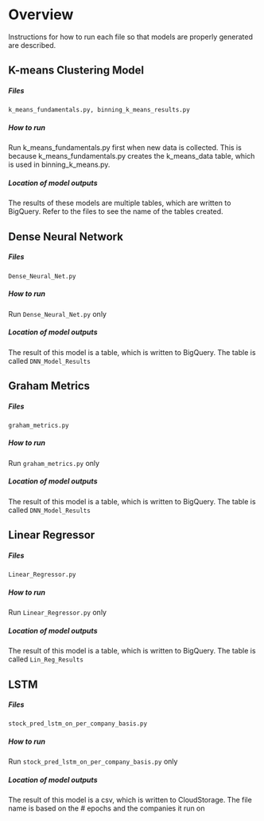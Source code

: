 # Overview #
Instructions for how to run each file so that models are properly generated
are described.

## K-means Clustering Model 
##### Files
`k_means_fundamentals.py, binning_k_means_results.py`

##### How to run
Run k_means_fundamentals.py first when new data is collected. This is because
k_means_fundamentals.py creates the k_means_data table, which is used in
binning_k_means.py.

##### Location of model outputs
The results of these models are multiple tables, which are written to BigQuery.
Refer to the files to see the name of the tables created.


## Dense Neural Network
##### Files
`Dense_Neural_Net.py`

##### How to run
Run `Dense_Neural_Net.py` only

##### Location of model outputs
The result of this model is a table, which is written to BigQuery.
The table is called `DNN_Model_Results`


## Graham Metrics
##### Files
`graham_metrics.py`

##### How to run
Run `graham_metrics.py` only

##### Location of model outputs
The result of this model is a table, which is written to BigQuery.
The table is called `DNN_Model_Results`


## Linear Regressor
##### Files
`Linear_Regressor.py`

##### How to run
Run `Linear_Regressor.py` only

##### Location of model outputs
The result of this model is a table, which is written to BigQuery.
The table is called `Lin_Reg_Results`


## LSTM
##### Files
`stock_pred_lstm_on_per_company_basis.py`

##### How to run
Run `stock_pred_lstm_on_per_company_basis.py` only

##### Location of model outputs
The result of this model is a csv, which is written to CloudStorage.
The file name is based on the # epochs and the companies it run on

